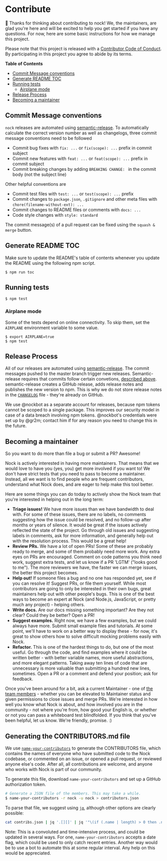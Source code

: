 # Contribute

👋 Thanks for thinking about contributing to nock! We, the maintainers, are glad you're here and will be excited to help you get started if you have any questions. For now, here are some basic instructions for how we manage this project.

Please note that this project is released with a [Contributor Code of Conduct](./CODE_OF_CONDUCT.md). By participating in this project you agree to abide by its terms.

**Table of Contents**

<!-- toc -->

- [Commit Message conventions](#commit-message-conventions)
- [Generate README TOC](#generate-readme-toc)
- [Running tests](#running-tests)
  * [Airplane mode](#airplane-mode)
- [Release Process](#release-process)
- [Becoming a maintainer](#becoming-a-maintainer)

<!-- tocstop -->

## Commit Message conventions

`nock` releases are automated using [semantic-release](https://github.com/semantic-release/semantic-release).
To automatically calculate the correct version number as well as changelogs,
three commit message conventions need to be followed

- Commit bug fixes with `fix: ...` or `fix(scope): ...` prefix in commit subject
- Commit new features with `feat: ...` or `feat(scope): ...` prefix in commit subject
- Commit breaking changes by adding `BREAKING CHANGE: ` in the commit body
  (not the subject line)

Other helpful conventions are

- Commit test files with `test: ...` or `test(scope): ...` prefix
- Commit changes to `package.json`, `.gitignore` and other meta files with
  `chore(filename-without-ext): ...`
- Commit changes to README files or comments with `docs: ...`
- Code style changes with `style: standard`

The commit message(s) of a pull request can be fixed using the `squash & merge` button.

## Generate README TOC

Make sure to update the README's table of contents whenever you update the README using the following npm script.

```
$ npm run toc
```

## Running tests

```
$ npm test
```

### Airplane mode

Some of the tests depend on online connectivity. To skip them, set the `AIRPLANE` environment variable to some value.

```
$ export AIRPLANE=true
$ npm test
```

## Release Process

All of our releases are automated using [semantic-release](https://github.com/semantic-release/semantic-release). The commit messages pushed to the master branch trigger new releases. Semantic-release requires that commits follow certain convetions, [described above](#commit-message-conventions). semantic-release creates a GitHub release, adds release notes and publishes the new version to npm. This is why we do not store release notes in the [`CHANGELOG`](CHANGELOG.md) file - they're already on GitHub.

We use @nockbot as a separate account for releases, because npm tokens cannot be scoped to a single package. This improves our security model in case of a data breach involving npm tokens. @nockbot's credentials were set up by @gr2m; contact him if for any reason you need to change this in the future.

## Becoming a maintainer

So you want to do more than file a bug or submit a PR? Awesome!

Nock is actively interested in having more maintainers. That means that we would love to have you (yes, you) get more involved if you want to! We don't have strict tests that you need to pass to become a maintainer. Instead, all we want is to find people who are frequent contributors, understand what Nock does, and are eager to help make this tool better.

Here are some things you can do today to actively show the Nock team that you're interested in helping out in the long term:

* **Triage issues!** We have more issues than we have bandwidth to deal with. For some of these issues, there are no labels, no comments suggesting how the issue could be resolved, and no follow-up after months or years of silence. It would be great if the issues actively reflected the state of the project. Go through old issues and suggesting labels in comments, ask for more information, and generally help out with the resolution process. This would be a great help!
* **Review PRs.** We have a lot of open PRs! Some of these are probably ready to merge, and some of them probably need more work. Any extra eyes on PRs are encouraged. Comment on code patterns you think need work, suggest extra tests, and let us know if a PR 'LGTM' ("looks good to me"). The more reviewers we have, the faster we can merge issues, the better this project becomes.
* **Help out!** If someone files a bug and no one has responded yet, see if you can resolve it! Suggest PRs, or file them yourself. While most contributors are going to only be interested in their own bugs, great maintainers help out with other people's bugs. This is one of the best ways to become an expert at Nock (and Node.js, JavaScript, or pretty much any project) - helping others.
* **Write docs.** Are our docs missing something important? Are they not clear? Could they be better? Open a PR!
* **Suggest examples.** Right now, we have a few examples, but we could always have more. Submit small example files and tutorials. At some point, we'll have to work on a better way to display these - for now, it's great to show others how to solve difficult mocking problems easily with Nock.
* **Refactor.** This is one of the hardest things to do, but one of the most useful. Go through the code, and find examples where it could be written better - with better variable names, more useful abstractions, and more elegant patterns. Taking away ten lines of code that are unnecessary is more valuable than submitting a hundred new lines, sometimes. Open a PR or a comment and defend your position; ask for feedback.

Once you've been around for a bit, ask a current Maintainer - one of [the team members](https://github.com/orgs/nock/people) - whether you can be elevated to Maintainer status and given permissions to close issues and merge PRs. We're interested in how well you know what Nock is about, and how involved you are in the community - not where you're from, how good your English is, or whether or not you can pass a whiteboard test blindfolded. If you think that you've been helpful, let us know. We're friendly, promise. :)

## Generating the CONTRIBUTORS.md file

We use [`name-your-contributors`](https://github.com/mntnr/name-your-contributors) to generate the CONTRIBUTORS file, which contains the names of everyone who have submitted code to the Nock codebase, or commented on an issue, or opened a pull request, or reviewed anyone else's code. After all, all contributions are welcome, and anyone who works with Nock is part of our community.

To generate this file, download `name-your-contributors` and set up a GitHub authorization token.

```sh
# Generate a JSON file of the members. This may take a while.
$ name-your-contributors -r nock -u nock > contributors.json
```

To parse that file, we suggest using [`jq`](https://stedolan.github.io/jq/), although other options are clearly possible:

```sh
cat contribs.json | jq '.[][]' | jq '"\(if (.name | length) > 0 then .name else null end) @\(.login) \(.url)"' | jq '. | tostring' | jq -s . | jq unique | jq .[] > CONTRIBUTORS.md
```

Note: This is a convoluted and time-intensive process, and could be updated in several ways. For one, `name-your-contributors` accepts a date flag, which could be used to only catch recent entries. Another way would be to use a bot to automate this at some regular interval. Any help on this would be appreciated.
